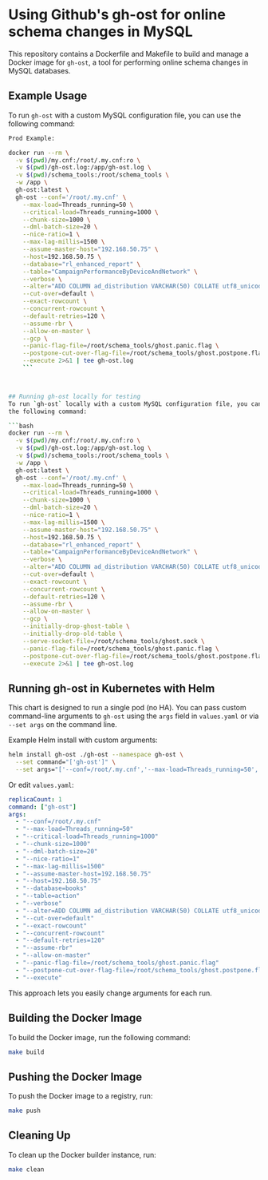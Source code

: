 # Using Github's gh-ost for online schema changes in MySQL
This repository contains a Dockerfile and Makefile to build and manage a Docker image for `gh-ost`, a tool for performing online schema changes in MySQL databases.

## Example Usage

To run `gh-ost` with a custom MySQL configuration file, you can use the following command:

```bash
Prod Example:

docker run --rm \
  -v $(pwd)/my.cnf:/root/.my.cnf:ro \
  -v $(pwd)/gh-ost.log:/app/gh-ost.log \
  -v $(pwd)/schema_tools:/root/schema_tools \
  -w /app \
  gh-ost:latest \
  gh-ost --conf='/root/.my.cnf' \
    --max-load=Threads_running=50 \
    --critical-load=Threads_running=1000 \
    --chunk-size=1000 \
    --dml-batch-size=20 \
    --nice-ratio=1 \
    --max-lag-millis=1500 \
    --assume-master-host="192.168.50.75" \
    --host=192.168.50.75 \
    --database="rl_enhanced_report" \
    --table="CampaignPerformanceByDeviceAndNetwork" \
    --verbose \
    --alter="ADD COLUMN ad_distribution VARCHAR(50) COLLATE utf8_unicode_ci DEFAULT NULL, MODIFY COLUMN network VARCHAR(50) COLLATE utf8_unicode_ci NOT NULL" \
    --cut-over=default \
    --exact-rowcount \
    --concurrent-rowcount \
    --default-retries=120 \
    --assume-rbr \
    --allow-on-master \
    --gcp \
    --panic-flag-file=/root/schema_tools/ghost.panic.flag \
    --postpone-cut-over-flag-file=/root/schema_tools/ghost.postpone.flag \
    --execute 2>&1 | tee gh-ost.log
    ```



## Running gh-ost locally for testing
To run `gh-ost` locally with a custom MySQL configuration file, you can use
the following command:

```bash
docker run --rm \
  -v $(pwd)/my.cnf:/root/.my.cnf:ro \
  -v $(pwd)/gh-ost.log:/app/gh-ost.log \
  -v $(pwd)/schema_tools:/root/schema_tools \
  -w /app \
  gh-ost:latest \
  gh-ost --conf='/root/.my.cnf' \
    --max-load=Threads_running=50 \
    --critical-load=Threads_running=1000 \
    --chunk-size=1000 \
    --dml-batch-size=20 \
    --nice-ratio=1 \
    --max-lag-millis=1500 \
    --assume-master-host="192.168.50.75" \
    --host=192.168.50.75 \
    --database="rl_enhanced_report" \
    --table="CampaignPerformanceByDeviceAndNetwork" \
    --verbose \
    --alter="ADD COLUMN ad_distribution VARCHAR(50) COLLATE utf8_unicode_ci DEFAULT NULL, MODIFY COLUMN network VARCHAR(50) COLLATE utf8_unicode_ci NOT NULL" \
    --cut-over=default \
    --exact-rowcount \
    --concurrent-rowcount \
    --default-retries=120 \
    --assume-rbr \
    --allow-on-master \
    --gcp \
    --initially-drop-ghost-table \
    --initially-drop-old-table \
    --serve-socket-file=/root/schema_tools/ghost.sock \
    --panic-flag-file=/root/schema_tools/ghost.panic.flag \
    --postpone-cut-over-flag-file=/root/schema_tools/ghost.postpone.flag \
    --execute 2>&1 | tee gh-ost.log
```


## Running gh-ost in Kubernetes with Helm

This chart is designed to run a single pod (no HA). You can pass custom command-line arguments to `gh-ost` using the `args` field in `values.yaml` or via `--set args` on the command line.

Example Helm install with custom arguments:

```bash
helm install gh-ost ./gh-ost --namespace gh-ost \
  --set command="['gh-ost']" \
  --set args="['--conf=/root/.my.cnf','--max-load=Threads_running=50','--critical-load=Threads_running=1000','--chunk-size=1000','--dml-batch-size=20','--nice-ratio=1','--max-lag-millis=1500','--assume-master-host=192.168.50.75','--host=192.168.50.75','--database=books','--table=action','--verbose','--alter=ADD COLUMN ad_distribution VARCHAR(50) COLLATE utf8_unicode_ci DEFAULT NULL, MODIFY COLUMN network VARCHAR(50) COLLATE utf8_unicode_ci NOT NULL','--cut-over=default','--exact-rowcount','--concurrent-rowcount','--default-retries=120','--assume-rbr','--allow-on-master','--panic-flag-file=/root/schema_tools/ghost.panic.flag','--postpone-cut-over-flag-file=/root/schema_tools/ghost.postpone.flag','--execute']"
```

Or edit `values.yaml`:

```yaml
replicaCount: 1
command: ["gh-ost"]
args:
  - "--conf=/root/.my.cnf"
  - "--max-load=Threads_running=50"
  - "--critical-load=Threads_running=1000"
  - "--chunk-size=1000"
  - "--dml-batch-size=20"
  - "--nice-ratio=1"
  - "--max-lag-millis=1500"
  - "--assume-master-host=192.168.50.75"
  - "--host=192.168.50.75"
  - "--database=books"
  - "--table=action"
  - "--verbose"
  - "--alter=ADD COLUMN ad_distribution VARCHAR(50) COLLATE utf8_unicode_ci DEFAULT NULL, MODIFY COLUMN network VARCHAR(50) COLLATE utf8_unicode_ci NOT NULL"
  - "--cut-over=default"
  - "--exact-rowcount"
  - "--concurrent-rowcount"
  - "--default-retries=120"
  - "--assume-rbr"
  - "--allow-on-master"
  - "--panic-flag-file=/root/schema_tools/ghost.panic.flag"
  - "--postpone-cut-over-flag-file=/root/schema_tools/ghost.postpone.flag"
  - "--execute"
```

This approach lets you easily change arguments for each run.

## Building the Docker Image
To build the Docker image, run the following command:
```bash
make build
```

## Pushing the Docker Image
To push the Docker image to a registry, run:
```bash
make push
```

## Cleaning Up
To clean up the Docker builder instance, run:
```bash
make clean
```
